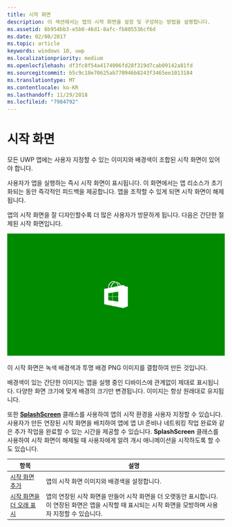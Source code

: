 ```yaml
---
title: 시작 화면
description: 이 섹션에서는 앱의 시작 화면을 설정 및 구성하는 방법을 설명합니다.
ms.assetid: 6b954bb3-e5b0-46d1-8afc-fb805536cf6d
ms.date: 02/08/2017
ms.topic: article
keywords: windows 10, uwp
ms.localizationpriority: medium
ms.openlocfilehash: df3fc8f54a4174006fd28f319d7cab09142a81fd
ms.sourcegitcommit: b5c9c18e70625ab770946b8243f3465ee1013184
ms.translationtype: MT
ms.contentlocale: ko-KR
ms.lasthandoff: 11/29/2018
ms.locfileid: "7984792"
---
```

# <a name="splash-screens"></a>시작 화면

모든 UWP 앱에는 사용자 지정할 수 있는 이미지와 배경색이 조합된 시작 화면이 있어야 합니다.

사용자가 앱을 실행하는 즉시 시작 화면이 표시됩니다. 이 화면에서는 앱 리소스가 초기화되는 동안 즉각적인 피드백을 제공합니다. 앱을 조작할 수 있게 되면 시작 화면이 해제됩니다.

앱의 시작 화면을 잘 디자인할수록 더 많은 사용자가 방문하게 됩니다. 다음은 간단한 절제된 시작 화면입니다.

![시작 화면 샘플의 시작 화면에 대한 75% 배율 화면 캡처입니다.](images/regularsplashscreen.png)

이 시작 화면은 녹색 배경색과 투명 배경 PNG 이미지를 결합하여 만든 것입니다.

배경색이 있는 간단한 이미지는 앱을 실행 중인 디바이스에 관계없이 제대로 표시됩니다. 다양한 화면 크기에 맞게 배경의 크기만 변경됩니다. 이미지는 항상 원래대로 유지됩니다.

또한 [**SplashScreen**](https://msdn.microsoft.com/library/windows/apps/br224763) 클래스를 사용하여 앱의 시작 환경을 사용자 지정할 수 있습니다. 사용자가 만든 연장된 시작 화면을 배치하여 앱에 앱 UI 준비나 네트워킹 작업 완료와 같은 추가 작업을 완료할 수 있는 시간을 제공할 수 있습니다. **SplashScreen** 클래스를 사용하여 시작 화면이 해제될 때 사용자에게 알려 개시 애니메이션을 시작하도록 할 수도 있습니다.

| 항목 | 설명 |
|-------|-------------|
| [시작 화면 추가](add-a-splash-screen.md) | 앱의 시작 화면 이미지와 배경색을 설정합니다. |
| [시작 화면을 더 오래 표시](create-a-customized-splash-screen.md) | 앱의 연장된 시작 화면을 만들어 시작 화면을 더 오랫동안 표시합니다. 이 연장된 화면은 앱을 시작할 때 표시되는 시작 화면을 모방하며 사용자 지정할 수 있습니다. |